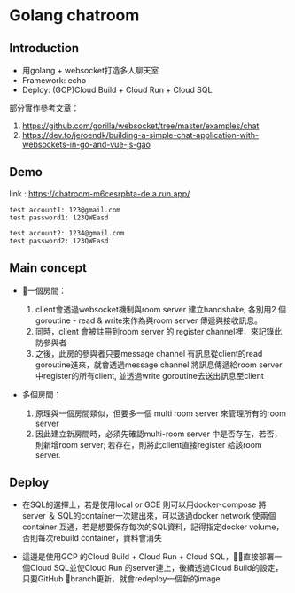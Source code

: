 # Golang chatroom
## Introduction
* 用golang + websocket打造多人聊天室<br>
* Framework: echo<br>
* Deploy: (GCP)Cloud Build + Cloud Run + Cloud SQL<br>

部分實作參考文章：
1. https://github.com/gorilla/websocket/tree/master/examples/chat
2. https://dev.to/jeroendk/building-a-simple-chat-application-with-websockets-in-go-and-vue-js-gao

## Demo
link : https://chatroom-m6cesrpbta-de.a.run.app/
```
test account1: 123@gmail.com
test password1: 123QWEasd

test account2: 1234@gmail.com
test password2: 123QWEasd
```

## Main concept

* 一個房間：
  1. client會透過websocket機制與room server 建立handshake, 各別用2 個goroutine - read & write來作為與room server 傳遞與接收訊息。
  2. 同時，client 會被註冊到room server 的 register channel裡，來記錄此防參與者
  3. 之後，此房的參與者只要message channel 有訊息從client的read goroutine進來，就會透過message channel 將訊息傳遞給room server 中register的所有client, 並透過write goroutine去送出訊息至client
  
* 多個房間：
  1. 原理與一個房間類似，但要多一個 multi room server 來管理所有的room server 
  2. 因此建立新房間時，必須先確認multi-room server 中是否存在，若否，則新增room server; 若存在，則將此client直接register 給該room server.

## Deploy
* 在SQL的選擇上，若是使用local or GCE 則可以用docker-compose 將server ＆ SQL的container一次建出來，可以透過docker network 使兩個container 互通，若是想要保存每次的SQL資料，記得指定docker volume，否則每次rebuild container，資料會消失
  
* 這邊是使用GCP 的Cloud Build + Cloud Run + Cloud SQL，直接部署一個Cloud SQL並使Cloud Run 的server連上，後續透過Cloud Build的設定，只要GitHub branch更新，就會redeploy一個新的image